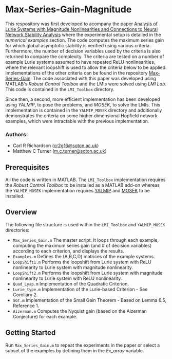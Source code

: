 # Max-Series-Gain-Magnitude
This respository was first developed to acompany the paper [Analysis of Lurie Systems with Magnitude Nonlinearities and Connections to Neural Network Stability Analysis]() where the experimental setup is detailed in the *numerical examples* section. The code computes the maximum series gain for which global asymptotic stability is verified using various criteria. Furthermore, the number of decision variables used by the criteria is also returned to compare the complexity. The criteria are tested on a number of example Lurie systems assumed to have repeated ReLU nonlinearities, where the relevant loopshift is used to allow the criteria below to be applied. Implementations of the other criteria can be found in the repository [Max-Series-Gain](https://github.com/CR-Richardson/Max-Series-Gain). The code associated with this paper was developed using MATLAB's *Robust Control Toolbox* and the LMIs were solved using *LMI Lab*. This code is contained in the `LMI_Toolbox` directory.

Since then, a second, more efficient implementation has been developed using *YALMIP*, to pose the problems, and *MOSEK*, to solve the LMIs. This implementation is contained in the `YALMIP_MOSEK` directory and additionally demonstrates the criteria on some higher dimensional Hopfield network examples, which were intractable with the previous implementation.

### Authors:
* Carl R Richardson (cr2g16@soton.ac.uk)
* Matthew C Turner (m.c.turner@soton.ac.uk)

## Prerequisites
All the code is written in MATLAB. The `LMI_Toolbox` implementation requires the *Robust Control Toolbox* to be installed as a MATLAB add-on whereas the `YALMIP_MOSEK` implementation requires [YALMIP](https://yalmip.github.io/download/) and [MOSEK](https://www.mosek.com/) to be installed.

## Overview
The following file structure is used within the `LMI_Toolbox` and `YALMIP_MOSEK` directories:
- `Max_Series_Gain.m` The master script. It loops through each example, computing the maximum series gain (and # of decision variables) according to each criterion,  and displays the results.
- `Examples.m` Defines the (A,B,C,D) matrices of the example systems.
- `LoopShift1.m` Performs the loopshift from Lurie system with ReLU nonlinearity to Lurie system with magnitude nonlinearity.
- `LoopShift2.m` Performs the loopshift from Lurie system with magnitude nonlinearity to Lurie system with ReLU nonlinearity.
- `Quad_Lyap.m` Implementation of the Quadratic Criterion.
- `Lurie_type.m` Implementation of the Lurie-based Criterion - See Corollary 2.
- `SGT.m` Implementation of the Small Gain Theorem - Based on Lemma 6.5, Reference 1.
- `Aizerman.m` Computes the Nyquist gain (based on the Aizerman Conjecture) for each example.

## Getting Started
Run `Max_Series_Gain.m` to repeat the experiments in the paper or select a subset of the examples by defining them in the *Ex_array* variable.  
